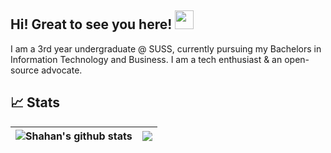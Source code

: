 ## Hi! Great to see you here! <img src="https://raw.githubusercontent.com/aemmadi/aemmadi/master/wave.gif" width="30px">

I am a 3rd year undergraduate @ SUSS, currently pursuing my Bachelors in Information Technology and Business. I am a tech enthusiast & an open-source advocate. 

<!--
**shahan007/shahan007** is a ✨ _special_ ✨ repository because its `README.md` (this file) appears on your GitHub profile.

Here are some ideas to get you started:

- 🔭 I’m currently working on ...
- 🌱 I’m currently learning ...
- 👯 I’m looking to collaborate on ...
- 🤔 I’m looking for help with ...
- 💬 Ask me about ...
- 📫 How to reach me: ...
- 😄 Pronouns: ...
- ⚡ Fun fact: ...
-->

## 📈 Stats
| <img align="center" src="https://github-readme-stats.vercel.app/api?username=shahan007&show_icons=true&include_all_commits=true&theme=buefy&hide_border=true" alt="Shahan's github stats" /> | <img align="center" src="https://github-readme-stats.vercel.app/api/top-langs/?username=shahan007&layout=compact&theme=buefy&hide_border=true&hide=Jupyter Notebook" /> |
| ------------- | ------------- |
